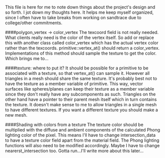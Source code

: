 This file is here for me to note down things about the project's design and so forth. I jot down my thoughts here. It helps me keep myself organized, since I often have to take breaks from working on sandtrace due to college/other commitments.

####polygon_vertex -> color_vertex
The texcoord field is not really needed. What clients really need is the color of the vertex itself. So add or replace this with another class called color_vertex which has the actual vertex color rather than the texcoords. primitive::vertex_at() should return a color_vertex. Implementations of this method should sample the texture to get the color. Which brings me to...

####texture: where to put it?
It should be possible for a primitive to be associated with a texture, so that vertex_at() can sample it. However all triangles in a mesh should share the same texture. It's probably best not to have the texture as a member variable of primitive. This way, vector surfaces like spheres/planes can keep their texture as a member variable since they don't really have any subcomponents as such. Triangles on the other hand have a pointer to their parent mesh itself which in turn contains the texture. It doesn't make sense to me to allow triangles in a single mesh to have different textures. If you want a different texture you should make a new mesh.

####Shading with colors from a texture
The texture color should be multiplied with the diffuse and ambient components of the calculated Phong lighting color of the pixel. This means I'll have to change intersection_data to have a texture color field apart from the material field. The Phong lighting functions will also need to be modified accordingly. Maybe I have to change nearerst_intersection too. Gotta run...I'll write more about this later...
